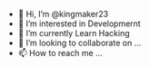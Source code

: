 - 👋 Hi, I’m @kingmaker23
- 👀 I’m interested in Developmernt
- 🌱 I’m currently Learn Hacking
- 💞️ I’m looking to collaborate on ...
- 📫 How to reach me ...

<!---
kingmaker23/kingmaker23 is a ✨ special ✨ repository because its `README.md` (this file) appears on your GitHub profile.
You can click the Preview link to take a look at your changes.
--->
